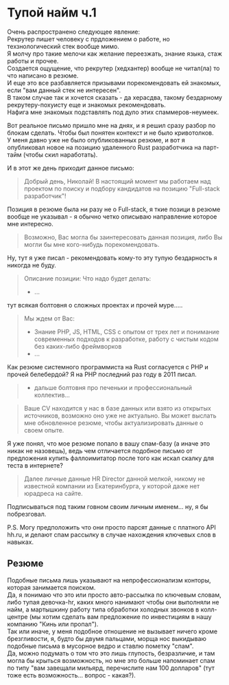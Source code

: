 # Тупой найм ч.1

Очень распространено следующее явление:  
Рекрутер пишет человеку с прдложением о работе, но техзнологический стек вообще мимо.  
Я молчу про такие мелочи как желание переезжать, знание языка, стаж работы и прочее.  
Создается ощущение, что рекрутер (хедхантер) вообще не читал(ла) то что написано в резюме.  
И еще это все разбавляется призывами порекомендовать ей знакомых, если "вам данный стек не интересен".  
В таком случае так и хочется сказать - да херасдва, такому бездарному рекрутеру-похуисту еще и знакомых рекомендовать.  
Нафига мне знакомых подставлять под дуло этих спаммеров-неумеек.  

Вот реальное письмо пришло мне на днях, и я решил сразу разбор по блокам сделать.
Чтобы был понятен контекст и не было кривотолков.  
У меня давно уже не было опубликованных резюме, и вот я опубликовал новое на позицию удаленного Rust разработчика на парт-тайм (чтобы скил наработать).

И в этот же день приходит данное письмо:

> Добрый день, Николай!
> В настоящий момент мы работаем над проектом по поиску и подбору кандидатов на позицию "Full-stack разработчик"!

Позиция в резюме была ни разу не о Full-stack, я ткие позици в резюме вообще не указывал - я обычно четко описываю направление которое мне интересно.
> Возможно, Вас могла бы заинтересовать данная позиция, либо Вы могли бы мне кого-нибудь порекомендовать. 

Ну, тут я уже писал - рекомендовать кому-то эту тупую бездарность я никогда не буду.

> Описание позиции:
> Что надо будет делать: 
> - ...

тут всякая болтовня о сложных проектах и прочей муре.....

> Мы ждем от Вас: 
> - Знание PHP, JS, HTML, CSS с опытом от трех лет и понимание современных подходов к разработке, работу с чистым кодом без каких-либо фреймворков 
> - ...

Как резюме системного программиста на Rust согласуется с PHP и прочей белебердой? Я на PHP последний раз году в 2011 писал.

> - дальше болтовня про печеньки и профессиональный коллектив...

> Ваше CV находится у нас в базе данных или взято из открытых источников, возможно оно уже не актуально. Вы может выслать мне обновленное резюме, чтобы актуализировать данные о своем опыте.

Я уже понял, что мое резюме попало в вашу спам-базу (а иначе это никак не назовешь), ведь чем отличается подобное письмо от предложения купить фаллоимитатор после того как искал скалку для теста в интернете?

> Далее личные данные HR Director данной мелкой, никому не известной компании из Екатеринбурга, у которой даже нет юрадреса на сайте.  

Подписываться под таким говном своим личным именем... ну, я бы побрезговал.  

P.S. Могу предположить что они просто парсят данные с платного API hh.ru, и делают спам рассылку в случае нахождения ключевых слов в навыках.  

## Резюме

Подобные письма лишь указывают на непрофессионализм конторы, которая занимается поиском.  
Да, я понимаю что это или просто авто-рассылка по ключевым словам, либо тупая девочка-hr, каких много нанимают чтобы они выполняли не найм, а мартышкину работу типа обработки холодных звонков в колл-центре (мы хотим сделать вам предложение по инвестициям в нашу компанию "Кинь или пропал").  
Так или иначе, у меня подобное отношение не вызывает ничего кроме брезгливости, я, будто бы двумя пальцами, морща нос выкидываю подобные письма в мусорное ведро и ставлю пометку "спам".  
Да, можно подумать о том что это лишь глупость, безразличие, и там могла бы крыться возможность, но мне это больше напоминает спам по типу "вам завещали мильярд, перечислите нам 100 долларов" (тут тоже есть возможность... вопрос - какая?).